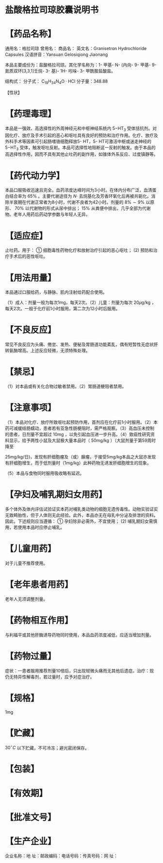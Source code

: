 # 盐酸格拉司琼胶囊说明书

# 【药品名称】

通用名：格拉司琼  曾用名：  商品名：  英文名：Granisetron Hydrochloride Capsules  汉语拼音：Yansuan Gelosiqiong Jiaonang

本品主要成份为：盐酸格拉司琼。其化学名称为：1- 甲基- N- (内向- 9- 甲基- 9- 氮质双环[3,3,1]壬烷- 3- 基)- 1H- 吲哚- 3- 甲酰胺盐酸盐。

结构式：  分子式： $\mathrm{C_{18}H_{34}N_4O\cdot HCl}$   分子量：348.88

【性状】

# 【药理毒理】

本品是一强效、高选择性的外周神经元和中枢神经系统内  $5\mathrm{- HT}_3$  受体拮抗剂。对因化疗、放疗及手术引起的恶心和呕吐具有良好的预防和治疗作用。化疗、放疗及外科手术等因素可引起肠嗜铬细胞释放5- HT，5- HT可激活中枢或迷走神经的  $5\mathrm{- HT}_3$  受体，触发呕吐反射。本品可选择性地阻断这一反射的触发。由于本品的高选择性作用，因而不具有其他止吐药的副作用，如锥体外系反应、过度镇静等。

# 【药代动力学】

本品口服吸收迅速且完全。血药浓度达峰时间为3小时。在体内分布广泛，血清蛋白结合率为  $65\%$  。主要代谢途径为  $N\cdot$  去烷基化及芳香环氧化后再被共轭化。消除半衰期在代谢正常者为8小时，代谢不良者为42小时。剂量的  $8\% \sim 9\%$  以原形、  $70\%$  以代谢物的形式从尿中排出；  $15\%$  从粪便中排出，几乎全部为代谢物。老年人用药后药动学参数与年轻人无异。

# 【适应症】

止吐药。用于：  $①$  细胞毒性药物化疗和放射治疗引起的恶心呕吐；  $(2)$  预防和治疗手术后的恶性呕吐。

# 【用法用量】

本品通过口服给药，与静脉、肌内注射给药配合使用。

（1）成人：剂量一般为每次1mg，每天2次。（2）儿童：剂量为每次  $20\mu \mathrm{g / kg}$  ，每天2次。一般于化疗前1小时服用，第二次为12小时后服用。

# 【不良反应】

常见不良反应为头痛、倦怠、发热、便秘及胃肠道功能紊乱，偶有短暂性无症状肝转氨酶增高。上述反应轻微，无须特殊处理。

# 【禁忌】

（1）对本品或有关化合物过敏者禁用。（2）胃肠道梗阻者禁用。

# 【注意事项】

（1）本品对化疗、放疗所致呕吐起预防作用，首剂应在化疗前1小时服用。（2）本药可减缓结肠蠕动，患者若有亚急性肠梗阻时，需严格观察。（3）高血压未控制的患者，日剂量不宜超过  $10\mathrm{mg}$  ，以免引起血压进一步升高。（4）致癌性研究资料显示，给予两性小鼠及大鼠极大量本品时（  $50\mathrm{mg / kg}$  ）（大鼠剂量于第59周时降至

25mg/kg/日)，发现有肝细胞瘤及（或）腺瘤，于接受5mg/kg本品之大鼠亦发现有肝细胞增生，而于低剂量时（1mg/kg）此种药物无诱发肝细胞增生的现象。

（5）本品与食物同时服用吸收略有延迟。

# 【孕妇及哺乳期妇女用药】

多个体外及体内评估试验证实本药对哺乳类动物的细胞无遗传毒性。动物实验证实无致畸胎性，但于人体则无此经验。此外，本品亦无在母乳中分泌及排泄的资料。因此，下述规则应当遵循：  $①$  孕妇除非必需外，不宜使用；  $(2)$  哺乳期妇女需慎用，若使用本品时应停止哺乳。

# 【儿童用药】

对于儿童不推荐使用。

# 【老年患者用药】

老年人无须调整剂量。

# 【药物相互作用】

与利福平或其他肝酶诱导药物同时使用，本品血药浓度减低，应适当增加剂量。

# 【药物过量】

症状：一患者服用推荐剂量10倍后，只出现轻微头痛而无其他后遗症。治疗：现仍无特异性解毒剂，若过量时，应予对症治疗。

# 【规格】

1mg

# 【贮藏】

$30^{\circ}C$  以下贮藏，不可冷冻；避光密闭保存。

# 【包装】

# 【有效期】

# 【批准文号】

# 【生产企业】

企业名称：地 址：邮政编码：电话号码：传真号码：网 址：